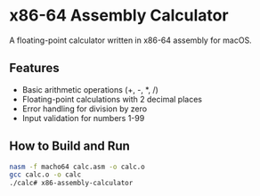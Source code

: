 # x86-64 Assembly Calculator

A floating-point calculator written in x86-64 assembly for macOS.

## Features
- Basic arithmetic operations (+, -, *, /)
- Floating-point calculations with 2 decimal places
- Error handling for division by zero
- Input validation for numbers 1-99

## How to Build and Run
```bash
nasm -f macho64 calc.asm -o calc.o
gcc calc.o -o calc
./calc# x86-assembly-calculator

